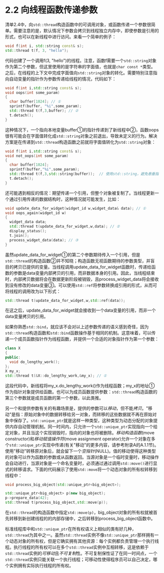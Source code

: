 # 2.2 向线程函数传递参数

清单2.4中，向`std::thread`构造函数中的可调用对象，或函数传递一个参数很简单。需要注意的是，默认情况下参数会拷贝到线程独立内存中，即使参数是引用的形式，也可以在新线程中进行访问。来看一个简单的例子：

```c++
void f(int i, std::string const& s);
std::thread t(f, 3, "hello");
```

代码创建了一个调用f(3, "hello")的线程。注意，函数f需要一个`std::string`对象作为第二个参数，但这里使用的是字符串的字面值，也就是`char const *`类型。之后，在线程的上下文中完成字面值向`std::string`对象的转化。需要特别注意指向自动变量的指针作为参数传递给线程的情况，代码如下：

```c++
void f(int i,std::string const& s);
void oops(int some_param)
{
  char buffer[1024]; // ①
  sprintf(buffer, "%i",some_param);
  std::thread t(f,3,buffer); // ②
  t.detach();
}
```

这种情况下，一个指向本地变量buffer①的指针传递到了新线程中②，函数oops很有可能会在字面值转化成`std::string`对象之前退出，导致未定义的行为。解决方案是在传递到`std::thread`构造函数之前就将字面值转化为`std::string`对象：

```c++
void f(int i,std::string const& s);
void not_oops(int some_param)
{
  char buffer[1024];
  sprintf(buffer,"%i",some_param);
  std::thread t(f,3,std::string(buffer));  // 使用std::string，避免悬垂指针
  t.detach();
}
```

还可能遇到相反的情况：期望传递一个引用，但整个对象被复制了。当线程更新一个通过引用传递的数据结构时，这种情况就可能发生，比如：

```c++
void update_data_for_widget(widget_id w,widget_data& data); // ①
void oops_again(widget_id w)
{
  widget_data data;
  std::thread t(update_data_for_widget,w,data); // ②
  display_status();
  t.join();
  process_widget_data(data); // ③
}
```

虽然update_data_for_widget①的第二个参数期待传入一个引用，但是`std::thread`的构造函数②并不知晓；构造函数无视函数期待的参数类型，并盲目的拷贝已提供的变量。当线程调用update_data_for_widget函数时，传递给函数的参数是data变量内部拷贝的引用，而非数据本身的引用。因此，当线程结束时，内部拷贝数据将会在数据更新阶段被销毁，且process_widget_data将会接收到没有修改的data变量③。可以使用`std::ref`将参数转换成引用的形式，从而可将线程的调用改为以下形式：

```c++
std::thread t(update_data_for_widget,w,std::ref(data));
```

在这之后，update_data_for_widget就会接收到一个data变量的引用，而非一个data变量拷贝的引用。

如果你熟悉`std::bind`，就应该不会对以上述参数传递的语义感到奇怪，因为`std::thread`构造函数和`std::bind`函数操作基于相同的机制。这意味着，可以传递一个成员函数指针作为线程函数，并提供一个合适的对象指针作为第一个参数：

```c++
class X
{
public:
  void do_lengthy_work();
};
X my_x;
std::thread t(&X::do_lengthy_work,&my_x); // ①
```

这段代码中，新线程将my_x.do_lengthy_work()作为线程函数；my_x的地址①作为指针对象提供给函数。也可以为成员函数提供参数：`std::thread`构造函数的第三个参数就是成员函数的第一个参数，以此类推。

另一个和提供参数有关的有趣场景是，提供的参数可以*移动*，但不能*拷贝*。"移动"是指：原始对象中的数据转移给另一对象，而转移的这些数据就不再在原始对象中保存了。`std::unique_ptr`就是这样一种类型，这种类型为动态分配的对象提供内存自动管理机制。同一时间内，只允许一个`std::unique_ptr`实现指向一个给定对象，并且当这个实现销毁时，指向的对象也将被删除。*移动构造函数*(move constructor)和*移动赋值操作符*(move assignment operator)允许一个对象在多个`std::unique_ptr`实现中传递(有关"移动"的更多内容，请参考附录A的A.1.1节)。使用"移动"转移原对象后，就会留下一个*空指针*(NULL)。值的移动使得这种类型的对象可以作为函数的参数或从函数返回。当源对象是一个临时变量时，移动操作会自动进行，当源对象是一个命名变量时，必须通过通过调用`std::move()`进行显式的转移请求。下面的代码展示了使用`std::move`将一个动态对象的所有权转移到线程中：

```c++
void process_big_object(std::unique_ptr<big_object>);

std::unique_ptr<big_object> p(new big_object);
p->prepare_data(42);
std::thread t(process_big_object,std::move(p));
```

在`std::thread`的构造函数中指定`std::move(p)`，big_object对象的所有权就被首先转移到新创建线程的的内部存储中，之后转移到process_big_object函数中。

标准线程库中和`std::unique_ptr`在所有权语义上相似的类有好几种，`std::thread`为其中之一。虽然`std::thread`实例不像`std::unique_ptr`那样拥有一个动态对象的所有权，但是它确实拥有其他资源：每个实例都负责管理一个执行线程。执行线程的所有权可以在多个`std::thread`实例中互相转移，这是依赖于`std::thread`实例的*可移动*且*不可复制*性。不可复制保性证了在同一时间点，一个`std::thread`实例只能关联一个执行线程；可移动性使得程序员可以自己决定，哪个实例拥有实际执行线程的所有权。